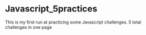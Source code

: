 # Javascript_5practices
This is my first run at practicing some Javascript challenges. 5 total challenges in one page
